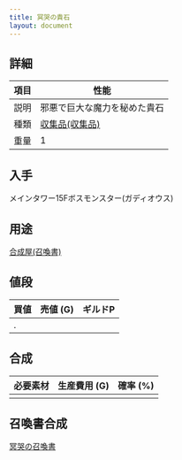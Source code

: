 ```yaml
---
title: 冥哭の貴石
layout: document
---
```

## 詳細

|項目|性能|
|---|---|
|説明|邪悪で巨大な魔力を秘めた貴石|
|種類|[収集品(収集品)](収集品(収集品))|
|重量|1|
	 	 	
## 入手

メインタワー15Fボスモンスター(ガディオウス)

## 用途

[合成屋(召喚書)](合成屋(召喚書))

## 値段

|買値|売値 (G)|ギルドP|
|---|---|---|
|.|||

## 合成

|必要素材|生産費用 (G)|確率 (%)|
|---|---|---|
||||

## 召喚書合成

[冥哭の召喚書](冥哭の召喚書)
